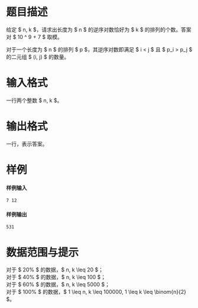 
# 题目描述

给定 $ n, k $，请求出长度为 $ n $ 的逆序对数恰好为 $ k $ 的排列的个数。答案对 $ 10 ^ 9 + 7 $ 取模。

对于一个长度为 $ n $ 的排列 $ p $，其逆序对数即满足 $ i < j $ 且 $ p_i > p_j $ 的二元组 $ (i, j) $ 的数量。

# 输入格式

一行两个整数 $ n, k $。

# 输出格式

一行，表示答案。

# 样例

#### 样例输入
```plain
7 12
```

#### 样例输出
```plain
531
```

# 数据范围与提示

对于 $ 20\% $ 的数据，$ n, k \leq 20 $；  
对于 $ 40\% $ 的数据，$ n, k \leq 100 $；  
对于 $ 60\% $ 的数据，$ n, k \leq 5000 $；  
对于 $ 100\% $ 的数据，$ 1 \leq n, k \leq 100000, 1 \leq k \leq \binom{n}{2} $。

